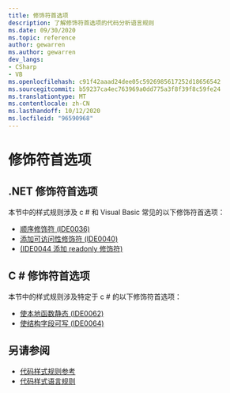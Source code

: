 ```yaml
---
title: 修饰符首选项
description: 了解修饰符首选项的代码分析语言规则
ms.date: 09/30/2020
ms.topic: reference
author: gewarren
ms.author: gewarren
dev_langs:
- CSharp
- VB
ms.openlocfilehash: c91f42aaad24dee05c5926985617252d18656542
ms.sourcegitcommit: b59237ca4ec763969a0dd775a3f8f39f8c59fe24
ms.translationtype: MT
ms.contentlocale: zh-CN
ms.lasthandoff: 10/12/2020
ms.locfileid: "96590968"
---
```

# <a name="modifier-preferences"></a>修饰符首选项

## <a name="net-modifier-preferences"></a>.NET 修饰符首选项

本节中的样式规则涉及 c # 和 Visual Basic 常见的以下修饰符首选项：

- [顺序修饰符 (IDE0036) ](ide0036.md)
- [添加可访问性修饰符 (IDE0040) ](ide0040.md)
- [ (IDE0044 添加 readonly 修饰符) ](ide0044.md)

## <a name="c-modifier-preferences"></a>C # 修饰符首选项

本节中的样式规则涉及特定于 c # 的以下修饰符首选项：

- [使本地函数静态 (IDE0062) ](ide0062.md)
- [使结构字段可写 (IDE0064) ](ide0064.md)

## <a name="see-also"></a>另请参阅

- [代码样式规则参考](index.md)
- [代码样式语言规则](language-rules.md)

